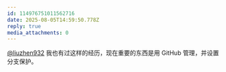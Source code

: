 ```yaml
---
id: 114976751011562716
date: 2025-08-05T14:59:50.778Z
reply: true
media_attachments: 0
---
```


[@liuzhen932](https://furca.top/@liuzhen932) 我也有过这样的经历，现在重要的东西是用 GitHub 管理，并设置分支保护。

